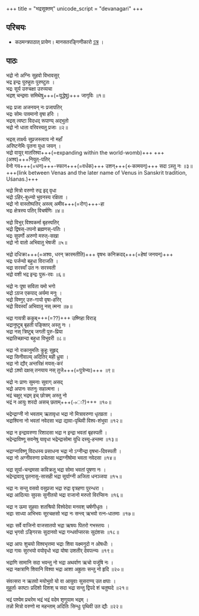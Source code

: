 +++
title = "भद्रसूक्तम्"
unicode_script = "devanagari"
+++

## परिचयः
- कठमन्त्रपाठात् प्रायेण। मानसतरङ्गिणीकारो [ऽत्र](https://manasataramgini.wordpress.com/2019/02/10/notes-on-the-bhadra-sukta-a-hymn-for-felicity-to-the-vedic-pantheon/) ।

## पाठः
भद्रो नो अग्निः सुहवो विभावसुर्  
भद्र इन्द्रः पुरुहूतः पुरुष्टुतः ।   
भद्रः सूर्य उरुचक्षा उरुव्यचा  
भद्रश् चन्द्रमाः समिथेषु+++(=युद्धेषु)+++ जागृविः ॥१॥   

भद्रः प्रजा अजनयन् नः प्रजापतिर्  
भद्रः सोमः पावमानो वृषा हरिः ।   
भद्रस् त्वष्टा विदधद् रूपाण्य् अद्भुतो  
भद्रो नो धाता वरिवस्यतु प्रजाः ॥२॥   

भद्रस् तार्क्ष्यः सुप्रजस्त्वाय नो महाँ  
अरिष्टनेमिः पृतना युधा जयन् ।  
भद्रो वायुर् मातरिश्वा+++(=expanding within the world-womb)+++ +++(अश्व)+++नियुत्-पतिर्  
वेनो गय+++(=धन)+++-स्फान+++(=वर्धक)+++ उशन्+++(←कामयन्)+++ सदा ऽस्तु नः ॥३॥  
+++(link between Venas and the later name of Venus in Sanskrit tradition, Uśanas.)+++

भद्रो मित्रो वरुणो रुद्र इद् वृधा  
भद्रो ऽहिर्-बुध्न्यो भुवनस्य रक्षिता ।  
भद्रो नो वास्तोष्पतिर् अस्त्व् अमीव+++(=रोग)+++-हा  
भद्रः क्षेत्रस्य पतिर् विचर्षणिः ॥४॥  

भद्रो विभुर् विश्वकर्मा बृहस्पतिर्  
भद्रो द्विषस्-तपनो ब्रह्मणस्-पतिः ।  
भद्रः सुपर्णो अरुणो मरुत्-सखा  
भद्रो नो वातो अभिवातु भेषजी ॥५॥  

भद्रो दधिक्रा+++(=अश्वः, धरन् क्रारमतीति)+++ वृषभः कनिक्रदद्+++(=हेषां जनयन्)+++  
भद्रः पर्जन्यो बहुधा विराजति ।  
भद्रा सरस्वाँ उत नः सरस्वती  
भद्रो वशी भद्र इन्द्रः पुरू-रवः ॥६॥  

भद्रो नः पूषा सविता यमो भगो  
भद्रो ऽग्रज एकपाद् अर्यमा मनुः ।  
भद्रो विष्णुर् उरु-गायो वृषा-हरिर्  
भद्रो विवस्वाँ अभिवातु नस् त्मना ॥७॥  

भद्रा गायत्री ककुब्+++(=??)+++ उष्णिहा विराड्  
भद्रानुष्टुब् बृहती पङ्क्तिर् अस्तु नः ।  
भद्रा नस् त्रिष्टुब् जगती पुरु-प्रिया  
भद्रातिच्छान्दा बहुधा विभूवरी ॥८॥  

भद्रा नो राकानुमतिः कुहूः सुहृद्  
भद्रा सिनीवाल्य् अदितिर् मही ध्रुवा ।  
भद्रा नो द्यौर् अन्तरिक्षं मयस्-करं  
भद्रो ऽश्वो दक्षस् तनयाय नस् तुजे+++(=पुत्रेभ्यः)+++ ॥९॥  

भद्रो नः प्राणः सुमनाः सुवाग् असद्  
भद्रो अपानः सतनुः सहात्मना ।  
भद्रं चक्षुर् भद्रम् इच् छोत्रम् अस्तु नो  
भद्रं न आयुः शरदो असच् छताम्+++(→ः?)+++ ॥१०॥  

भद्रेन्द्राग्नी नो भवताम् ऋतावृधा भद्रा नो मित्रावरुणा धृतव्रता ।  
भद्राश्विना नो भवतां नवेदसा भद्रा द्यावा-पृथिवी विश्व-शंभुवा ॥१२॥  

भद्रा न इन्द्रावरुणा रिशादसा भद्रा न इन्द्रा भवतां बृहस्पती ।  
भद्रेन्द्राविष्णू सवनेषु यावृधा भद्रेन्द्रासोमा युधि दस्यु-हन्तमा ॥१३॥  

भद्राग्नाविष्णू विदधस्य प्रसाधना भद्रा नो ऽग्नीन्द्रा वृषभा-दिवस्पती ।  
भद्रा नो अग्नीवरुणा प्रचेतसा भद्राग्नीषोमा भवता नवेदसा ॥१४॥  

भद्रा सूर्या-चन्द्रमसा कविक्रतू भद्रा सोमा भवतां पूषणा नः ।  
भद्रेन्द्रावायू पृतनासु-सासही भद्रा सूर्याग्नी अजिता धनञ्जया ॥१५॥  

भद्रा नः सन्तु वसवो वसुप्रजा भद्रा रुद्रा वृत्रहणा पुरन्धरा ।  
भद्रा आदित्याः सुपसः सुनीतयो भद्रा राजानो मरुतो विरप्सिनः ॥१६॥  

भद्रा न ऊमा सुहवाः शतश्रियो विश्वेदेवा मनवश् चर्षणीधृतः ।  
भद्राः साध्या अभिभवः सूरचक्षसो भद्रा नः सन्त्व् ऋभवो रत्न-धातमाः ॥१७॥  

भद्राः सर्वे वाजिनो वाजसातयो भद्रा ऋषयः पितरो गभस्तयः ।  
भद्रा भृगवो ऽङ्गिरसः सुदानवो भद्रा गन्धर्वाप्सरसः सुदंशसः ॥१८॥  

भद्रा आपः शुचयो विश्वभृत्तमा भद्राः शिवा यक्ष्मनुदो न ओषधीः ।  
भद्रा गावः सुरभयो वयोवृधो भद्रा योषा उशतीर् देवपत्न्यः ॥१९॥  

भद्राणि सामानि सदा भवन्तु नो भद्रा अथर्वाण ऋचो यजूंषि नः ।  
भद्रा नक्षत्राणि शिवानि विश्वा भद्रा आशा अह्रुताः सन्तु नो हृदि ॥२०॥  

संवत्सरा न ऋतवो मयोभुवो यो वा आयुवाः सुसराण्य् उत क्षपाः ।  
मुहूर्ताः काष्टाः प्रदिशो दिशश् च सदा भद्रा सन्तु द्विपदे शं चतुष्पदे ॥२१॥  

भद्रं पश्येम प्रचरेम भद्रं भद्रं वदेम शृणुयाम भद्रम् ।  
तन्नो मित्रो वरुणो मा महन्ताम् अदितिः सिन्धुः पृथिवी उत द्यौः ॥२२॥  
